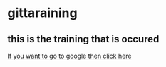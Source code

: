 # gittaraining

## this is the training that is occured

[If  you want to go to google then click here](https://www.google.com)
